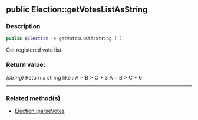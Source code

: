 ## public Election::getVotesListAsString

### Description    

```php
public $Election -> getVotesListAsString ( )
```

Get registered vote list.    


### Return value:   

*(string)* Return a string like :
A > B > C * 3
A = B > C * 6


---------------------------------------

### Related method(s)      

* [Election::parseVotes](../Election%20Class/public%20Election--parseVotes.md)    
